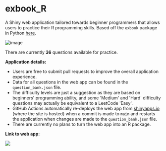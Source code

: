 # exbook_R

A Shiny web application tailored towards beginner programmers that allows users to practice their R programming skills. Based off the `exbook` package in Python [here](https://pypi.org/project/exbook/).

![image](https://github.com/tsu2000/exbook_R/assets/106811131/95ce06fb-30c2-492d-9b4c-703c7ef2e16f)

There are currently **36** questions available for practice.

**Application details:**
- Users are free to submit pull requests to improve the overall application experience.
- Data for all questions in the web app can be found in the `question_bank.json` file.
- The difficulty levels are just a suggestion as they are based on beginners' programming ability, and some 'Medium' and 'Hard' difficulty questions may actually be equivalent to a LeetCode 'Easy'.
- GitHub Actions automatically re-deploys the web app from [shinyapps.io](https://www.shinyapps.io) (where the site is hosted) when a commit is made to `main` and restarts the application when changes are made to the `question_bank.json` file. 
- There are currently no plans to turn the web app into an R package.

**Link to web app:**

[![](https://img.shields.io/badge/Shiny-shinyapps.io-blue?style=flat&labelColor=white&logo=RStudio&logoColor=blue)](https://tsu2000.shinyapps.io/exbook/)
